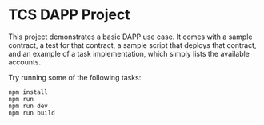 # TCS DAPP Project

This project demonstrates a basic DAPP use case. It comes with a sample contract, a test for that contract, a sample script that deploys that contract, and an example of a task implementation, which simply lists the available accounts.

Try running some of the following tasks:

```shell
npm install
npm run
npm run dev
npm run build

```
